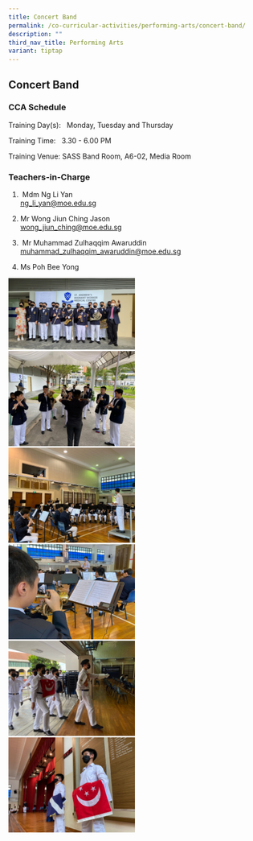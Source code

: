 ```yaml
---
title: Concert Band
permalink: /co-curricular-activities/performing-arts/concert-band/
description: ""
third_nav_title: Performing Arts
variant: tiptap
---
```

<h2>Concert Band</h2>
<h3>CCA Schedule</h3>
<p>Training Day(s): &nbsp; Monday, Tuesday and Thursday</p>
<p>Training Time: &nbsp; 3.30 - 6.00 PM</p>
<p>Training Venue: SASS Band Room, A6-02, Media Room</p>
<h3>Teachers-in-Charge</h3>
<ol data-tight="true" class="tight">
<li>
<p>&nbsp;Mdm Ng Li Yan
<br><a href="mailto:ng_li_yan@moe.edu.sg" rel="noopener noreferrer nofollow" target="_blank"><u>ng_li_yan@moe.edu.sg</u></a>
</p>
</li>
<li>
<p>Mr Wong Jiun Ching Jason
<br><a href="mailto:wong_jiun_ching@moe.edu.sg" rel="noopener noreferrer nofollow" target="_blank">wong_jiun_ching@moe.edu.sg</a>
</p>
</li>
<li>
<p>&nbsp;Mr Muhammad Zulhaqqim Awaruddin
<br><a href="mailto:muhammad_zulhaqqim_awaruddin@moe.edu.sg" rel="noopener noreferrer nofollow" target="_blank">muhammad_zulhaqqim_awaruddin@moe.edu.sg</a>
</p>
</li>
<li>
<p>Ms Poh Bee Yong</p>
<p></p>
</li>
</ol>
<div class="isomer-image-wrapper">
<img style="width:50%" height="auto" width="100%" src="/images/Band1.jpg">
</div>
<div class="isomer-image-wrapper">
<img style="width:50%" height="auto" width="100%" src="/images/Band2.jpg">
</div>
<div class="isomer-image-wrapper">
<img style="width:50%" height="auto" width="100%" src="/images/Band3.jpg">
</div>
<div class="isomer-image-wrapper">
<img style="width:50%" height="auto" width="100%" src="/images/Band4.jpg">
</div>
<div class="isomer-image-wrapper">
<img style="width:50%" height="auto" width="100%" src="/images/Band5.jpg">
</div>
<div class="isomer-image-wrapper">
<img style="width:50%" height="auto" width="100%" src="/images/Band6.jpg">
</div>
<p></p>